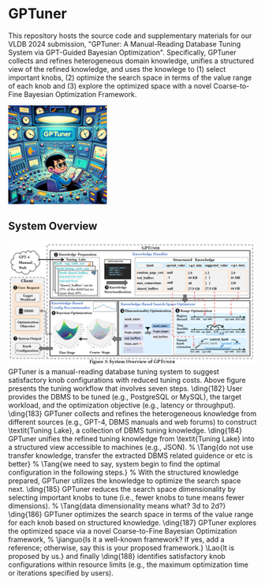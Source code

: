 # GPTuner

This repository hosts the source code and supplementary materials for our VLDB 2024 submission, "GPTuner: A Manual-Reading Database Tuning System via GPT-Guided Bayesian Optimization". Specifically, GPTuner collects and refines heterogeneous domain knowledge, unifies a structured view of the refined knowledge, and uses the knowlege to (1) select important knobs, (2) optimize the search space in terms of the value range of each knob and (3) explore the optimized space with a novel Coarse-to-Fine Bayesian Optimization Framework.

<img src="/assets/gptuner.png" alt="GPTuner logo" width="200">


## System Overview

<img src="/assets/gptuner_overview.png" alt="GPTuner overview" width="500">
GPTuner is a manual-reading database tuning system to suggest satisfactory knob configurations with reduced tuning costs. Above figure presents the tuning workflow that involves seven steps. \ding{182} User provides the DBMS to be tuned (e.g., PostgreSQL or MySQL), the target workload, and the optimization objective (e.g., latency or throughput). \ding{183} GPTuner collects and refines the heterogeneous knowledge from different sources (e.g., GPT-4, DBMS manuals and web forums) to construct \textit{Tuning Lake}, a collection of DBMS tuning knowledge. \ding{184} GPTuner unifies the refined tuning knowledge from \textit{Tuning Lake} into a structured view accessible to machines (e.g., JSON). 
% \Tang{do not use transfer knowledge, transfer the extracted DBMS related guidence or etc is better}
% \Tang{we need to say, system begin to find the optimal configuration in the following steps.}
% With the structured knowledge prepared, GPTuner utilizes the knowledge to optimize the search space next.
\ding{185} GPTuner reduces the search space dimensionality by selecting important knobs to tune (i.e., fewer knobs to tune means fewer dimensions). 
% \Tang{data dimensionality means what? 3d to 2d?}
\ding{186} GPTuner optimizes the search space in terms of the value range for each knob based on structured knowledge. \ding{187} GPTuner explores the optimized space via a novel Coarse-to-Fine Bayesian Optimization framework,
% \jianguo{Is it a well-known framework? If yes, add a reference; otherwise, say this is your proposed framework.} \Lao{It is proposed by us.}
and finally \ding{188} identifies satisfactory knob configurations within resource limits (e.g., the maximum optimization time or iterations specified by users). 
